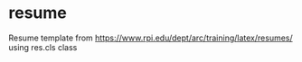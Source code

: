 # resume
Resume template from https://www.rpi.edu/dept/arc/training/latex/resumes/ using res.cls class